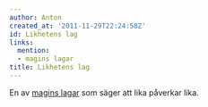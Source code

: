 ```yaml
---
author: Anton
created_at: '2011-11-29T22:24:58Z'
id: Likhetens lag
links:
  mention:
  - magins lagar
title: Likhetens lag
---
```


En av [magins lagar] som säger att lika påverkar lika.

  [magins lagar]: magins_lagar

